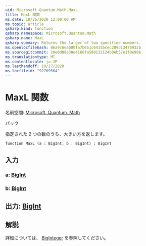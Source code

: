 ```yaml
---
uid: Microsoft.Quantum.Math.MaxL
title: MaxL 関数
ms.date: 10/26/2020 12:00:00 AM
ms.topic: article
qsharp.kind: function
qsharp.namespace: Microsoft.Quantum.Math
qsharp.name: MaxL
qsharp.summary: Returns the larger of two specified numbers.
ms.openlocfilehash: 86a9c6eab00fa7b651c6415bcec289d13476932b
ms.sourcegitcommit: 29e0d88a30e4166fa580132124b0eb57e1f0e986
ms.translationtype: MT
ms.contentlocale: ja-JP
ms.lasthandoff: 10/27/2020
ms.locfileid: "92709564"
---
```

# <a name="maxl-function"></a>MaxL 関数

名前空間: [Microsoft. Quantum. Math](xref:Microsoft.Quantum.Math)

パック [](https://nuget.org/packages/)


指定された 2 つの数のうち、大きい方を返します。

```qsharp
function MaxL (a : BigInt, b : BigInt) : BigInt
```


## <a name="input"></a>入力

### <a name="a--bigint"></a>a: [BigInt](xref:microsoft.quantum.lang-ref.bigint)




### <a name="b--bigint"></a>b: [BigInt](xref:microsoft.quantum.lang-ref.bigint)





## <a name="output--bigint"></a>出力: [BigInt](xref:microsoft.quantum.lang-ref.bigint)



## <a name="remarks"></a>解説

詳細については、 [BigInteger](https://docs.microsoft.com/dotnet/api/system.numerics.biginteger.max) を参照してください。